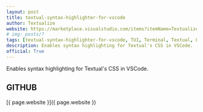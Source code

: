 ```yaml
---
layout: post
title: textual-syntax-highlighter-for-vscode
author: Textualize
website: https://marketplace.visualstudio.com/items?itemName=Textualize.textual-syntax-highlighter
# img: posts/?
tags: [textual-syntax-highlighter-for-vscode, TUI, Terminal, Textual, Libraries, Tools, CLI, Python, Rich, Textualize, Plugins]
description: Enables syntax highlighting for Textual's CSS in VSCode.
official: True
---
```

Enables syntax highlighting for Textual's CSS in VSCode.

## GITHUB
[{ page.website }]({ page.website })
